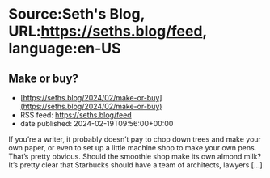 # Source:Seth's Blog, URL:https://seths.blog/feed, language:en-US

## Make or buy?
 - [https://seths.blog/2024/02/make-or-buy](https://seths.blog/2024/02/make-or-buy)
 - RSS feed: https://seths.blog/feed
 - date published: 2024-02-19T09:56:00+00:00

If you&#8217;re a writer, it probably doesn&#8217;t pay to chop down trees and make your own paper, or even to set up a little machine shop to make your own pens. That&#8217;s pretty obvious. Should the smoothie shop make its own almond milk? It&#8217;s pretty clear that Starbucks should have a team of architects, lawyers [&#8230;]

